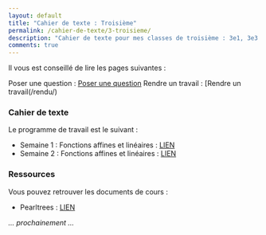 ```yaml
---
layout: default
title: "Cahier de texte : Troisième"
permalink: /cahier-de-texte/3-troisieme/
description: "Cahier de texte pour mes classes de troisième : 3e1, 3e3 et 3e5"
comments: true
---
```



Il vous est conseillé de lire les pages suivantes : 

Poser une question : [Poser une question](/questions/)
Rendre un travail : [Rendre un travail(/rendu/)

### Cahier de texte

Le programme de travail est le suivant : 

* Semaine 1 : Fonctions affines et linéaires : [LIEN](/posts/S1-3eme-16mars-22mars/)
* Semaine 2 : Fonctions affines et linéaires : [LIEN](/posts/S2-3eme-13mars-29mars/)

### Ressources

Vous pouvez retrouver les documents de cours : 

* Pearltrees : [LIEN](https://www.pearltrees.com/private/id26791887?access=1784557f908.198cfcf.f72223a77d258bd9dbb4f2fd4aee96bd)

*... prochainement ...*
